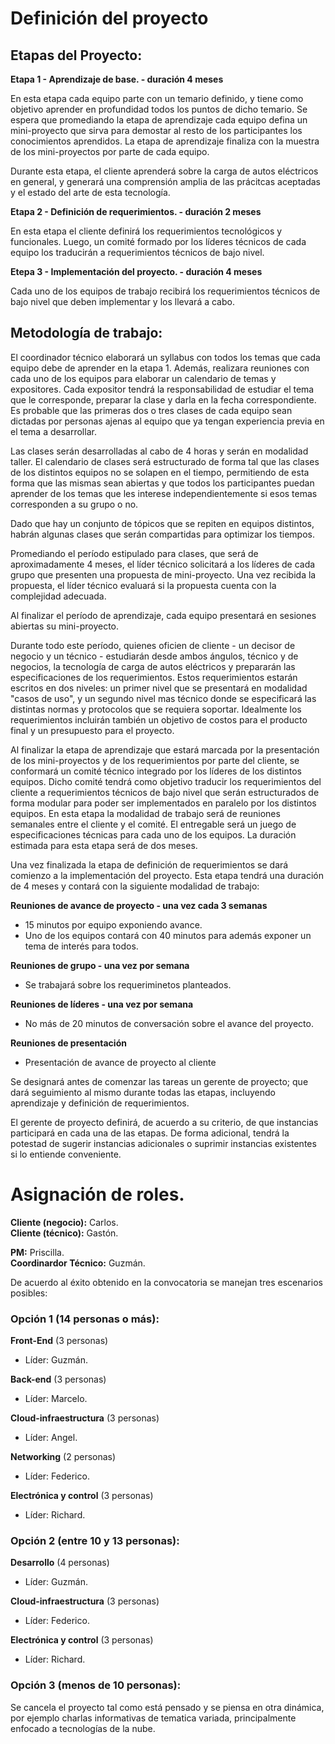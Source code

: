 Definición del proyecto
===

Etapas del Proyecto:
---

**Etapa 1 - Aprendizaje de base. - duración 4 meses**  
	
En esta etapa cada equipo parte con un temario definido, y tiene como objetivo aprender en profundidad todos los puntos de dicho temario. Se espera que promediando la etapa de aprendizaje cada equipo defina un mini-proyecto que sirva para demostar al resto de los participantes los conocimientos aprendidos. La etapa de aprendizaje finaliza con la muestra de los mini-proyectos por parte de cada equipo. 

Durante esta etapa, el cliente aprenderá sobre la carga de autos eléctricos en general, y generará una comprensión amplia de las prácitcas aceptadas y el estado del arte de esta tecnología.

**Etapa 2 - Definición de requerimientos. - duración 2 meses**  

En esta etapa el cliente definirá los requerimientos tecnológicos y funcionales. Luego, un comité formado por los líderes técnicos de cada equipo los traducirán a requerimientos técnicos de bajo nivel.

**Etepa 3 - Implementación del proyecto. - duración 4 meses**

Cada uno de los equipos de trabajo recibirá los requerimientos técnicos de bajo nivel que deben implementar y los llevará a cabo.

Metodología de trabajo:
---

El coordinador técnico elaborará un syllabus con todos los temas que cada equipo debe de aprender en la etapa 1. Además, realizara reuniones con cada uno de los equipos para elaborar un calendario de temas y expositores. Cada expositor tendrá la responsabilidad de estudiar el tema que le corresponde, preparar la clase y darla en la fecha correspondiente. Es probable que las primeras dos o tres clases de cada equipo sean dictadas por personas ajenas al equipo que ya tengan experiencia previa en el tema a desarrollar.

Las clases serán desarrolladas al cabo de 4 horas y serán en modalidad taller. El calendario de clases será estructurado de forma tal que las clases de los distintos equipos no se solapen en el tiempo, permitiendo de esta forma que las mismas sean abiertas y que todos los participantes puedan aprender de los temas que les interese independientemente si esos temas corresponden a su grupo o no.

Dado que hay un conjunto de tópicos que se repiten en equipos distintos, habrán algunas clases que serán compartidas para optimizar los tiempos.

Promediando el período estipulado para clases, que será de aproximadamente 4 meses, el líder técnico solicitará a los líderes de cada grupo que presenten una propuesta de mini-proyecto. Una vez recibida la propuesta, el líder técnico evaluará si la propuesta cuenta con la complejidad adecuada.

Al finalizar el período de aprendizaje, cada equipo presentará en sesiones abiertas su mini-proyecto.

Durante todo este período, quienes oficien de cliente - un decisor de negocio y un técnico - estudiarán desde ambos ángulos, técnico y de negocios, la tecnología de carga de autos eléctricos y prepararán las especificaciones de los requerimientos. Estos requerimientos estarán escritos en dos niveles: un primer nivel que se presentará en modalidad "casos de uso", y un segundo nivel mas técnico donde se especificará las distintas normas y protocolos que se requiera soportar. Idealmente los requerimientos incluirán también un objetivo de costos para el producto final y un presupuesto para el proyecto.

Al finalizar la etapa de aprendizaje que estará marcada por la presentación de los mini-proyectos y de los requerimientos por parte del cliente, se conformará un comité técnico integrado por los líderes de los distintos equipos. Dicho comité tendrá como objetivo traducir los requerimientos del cliente a requerimientos técnicos de bajo nivel que serán estructurados de forma modular para poder ser implementados en paralelo por los distintos equipos. En esta etapa la modalidad de trabajo será de reuniones semanales entre el cliente y el comité. El entregable será un juego de especificaciones técnicas para cada uno de los equipos. La duración estimada para esta etapa será de dos meses.

Una vez finalizada la etapa de definición de requerimientos se dará comienzo a la implementación del proyecto. Esta etapa tendrá una duración de 4 meses y contará con la siguiente modalidad de trabajo:

**Reuniones de avance de proyecto - una vez cada 3 semanas**
* 15 minutos por equipo exponiendo avance.
* Uno de los equipos contará con 40 minutos para además exponer un tema de interés para todos.

**Reuniones de grupo - una vez por semana**
* Se trabajará sobre los requeriminetos planteados.

**Reuniones de líderes - una vez por semana**
* No más de 20 minutos de conversación sobre el avance del proyecto.

**Reuniones de presentación**
* Presentación de avance de proyecto al cliente

Se designará antes de comenzar las tareas un gerente de proyecto; que dará seguimiento al mismo durante todas las etapas, incluyendo aprendizaje y definición de requerimientos.

El gerente de proyecto definirá, de acuerdo a su criterio, de que instancias participará en cada una de las etapas. De forma adicional, tendrá la potestad de sugerir instancias adicionales o suprimir instancias existentes si lo entiende conveniente.

# Asignación de roles.

**Cliente (negocio):** Carlos.  
**Cliente (técnico):** Gastón.

**PM:** Priscilla.  
**Coordinardor Técnico:** Guzmán.  

De acuerdo al éxito obtenido en la convocatoria se manejan tres escenarios posibles:

### Opción 1 (14 personas o más):

**Front-End** (3 personas) 
* Líder: Guzmán.

**Back-end** (3 personas)
* Líder: Marcelo.

**Cloud-infraestructura** (3 personas)
* Líder: Angel.

**Networking** (2 personas)
* Líder: Federico.

**Electrónica y control** (3 personas)  
* Líder: Richard.


### Opción 2 (entre 10 y 13 personas):

**Desarrollo** (4 personas)
* Líder: Guzmán.

**Cloud-infraestructura** (3 personas)
* Líder: Federico.

**Electrónica y control** (3 personas)
* Líder: Richard. 


### Opción 3 (menos de 10 personas):

Se cancela el proyecto tal como está pensado y se piensa en otra dinámica, por ejemplo charlas informativas de tematica variada, principalmente enfocado a tecnologías de la nube.

















